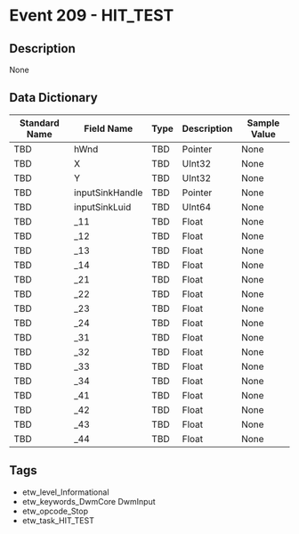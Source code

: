 # Event 209 - HIT_TEST

## Description
None

## Data Dictionary
|Standard Name|Field Name|Type|Description|Sample Value|
|---|---|---|---|---|
|TBD|hWnd|TBD|Pointer|None|None|
|TBD|X|TBD|UInt32|None|None|
|TBD|Y|TBD|UInt32|None|None|
|TBD|inputSinkHandle|TBD|Pointer|None|None|
|TBD|inputSinkLuid|TBD|UInt64|None|None|
|TBD|_11|TBD|Float|None|None|
|TBD|_12|TBD|Float|None|None|
|TBD|_13|TBD|Float|None|None|
|TBD|_14|TBD|Float|None|None|
|TBD|_21|TBD|Float|None|None|
|TBD|_22|TBD|Float|None|None|
|TBD|_23|TBD|Float|None|None|
|TBD|_24|TBD|Float|None|None|
|TBD|_31|TBD|Float|None|None|
|TBD|_32|TBD|Float|None|None|
|TBD|_33|TBD|Float|None|None|
|TBD|_34|TBD|Float|None|None|
|TBD|_41|TBD|Float|None|None|
|TBD|_42|TBD|Float|None|None|
|TBD|_43|TBD|Float|None|None|
|TBD|_44|TBD|Float|None|None|

## Tags
* etw_level_Informational
* etw_keywords_DwmCore DwmInput
* etw_opcode_Stop
* etw_task_HIT_TEST